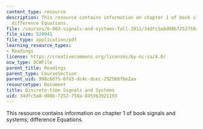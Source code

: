 ```yaml
---
content_type: resource
description: This resource contains information on chapter 1 of book signals and systems;
  difference Equations.
file: /courses/6-003-signals-and-systems-fall-2011/34dfc5a8d08b7252758a845363921193_MIT6_003F11_chap1.pdf
file_size: 529041
file_type: application/pdf
learning_resource_types:
- Readings
license: https://creativecommons.org/licenses/by-nc-sa/4.0/
ocw_type: OCWFile
parent_title: Readings
parent_type: CourseSection
parent_uid: 998c6675-6fd3-dc4c-dcec-292568f6e2aa
resourcetype: Document
title: Discrete-time Signals and Systems
uid: 34dfc5a8-d08b-7252-758a-845363921193
---
```

This resource contains information on chapter 1 of book signals and systems; difference Equations.